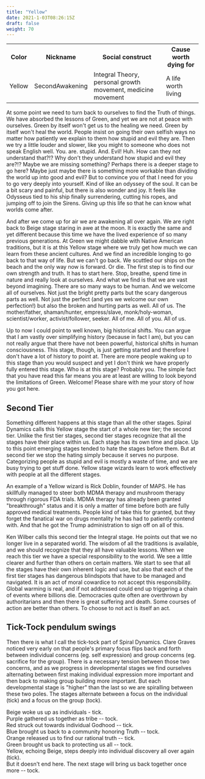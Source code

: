 ```yaml
---
title: "Yellow"
date: 2021-1-03T08:26:15Z
draft: false
weight: 70
---
```

<table style="width:100%">
  <tr>
    <th>Color</th>
    <th>Nickname</th>
    <th>Social construct</th>
    <th>Cause worth dying for</th>
  </tr>
  <tr id="Yellow">
    <td>Yellow</td>
    <td>SecondAwakening</td>
    <td>Integral Theory, personal growth movement, medicine movement</td>
    <td>A life worth living</td>
  </tr>
</table>

At some point we need to turn back to ourselves to find the Truth of things. We have absorbed the lessons of Green, and yet we are not at peace with ourselves. Green by itself won't get us to the healing we need. Green by itself won't heal the world. People insist on going their own selfish ways no matter how patiently we explain to them how stupid and evil they are. Then we try a little louder and slower, like you might to someone who does not speak English well. You. are. stupid. And. Evil! Huh. How can they not understand that?!? Why don't they understand how stupid and evil they are?!? Maybe we are missing something? Perhaps there is a deeper stage to go here? Maybe just maybe there is something more workable than dividing the world up into good and evil? But to convince you of that I need for you to go very deeply into yourself. Kind of like an odyssey of the soul. It can be a bit scary and painful, but there is also wonder and joy. It feels like Odysseus tied to his ship finally surrendering, cutting his ropes, and jumping off to join the Sirens. Giving up this life so that he can know what worlds come after.

And after we come up for air we are awakening all over again. We are right back to Beige stage staring in awe at the moon. It is exactly the same and yet different because this time we have the lived experience of so many previous generations. At Green we might dabble with Native American traditions, but it is at this Yellow stage where we truly get how much we can learn from these ancient cultures. And we find an incredible longing to go back to that way of life. But we can't go back. We scuttled our ships on the beach and the only way now is forward. Or die. The first step is to find our own strength and truth. It has to start here. Stop, breathe, spend time in nature and really look at ourselves. And what we find is that we are vast beyond imagining. There are so many ways to be human. And we welcome all of ourselves. Not just the bright pretty parts but the scary dangerous parts as well. Not just the perfect (and yes we welcome our own perfection!) but also the broken and hurting parts as well. All of us. The mother/father, shaman/hunter, empress/slave, monk/holy-woman, scientist/worker, activist/follower, seeker. All of me. All of you. All of us.

Up to now I could point to well known, big historical shifts. You can argue that I am vastly over simplifying history (because in fact I am), but you can not really argue that there have not been powerful, historical shifts in human consciousness. This stage, though, is just getting started and therefore I don't have a lot of history to point at. There are more people waking up to this stage than you would suspect and yet I don't think we have properly fully entered this stage. Who is at this stage? Probably you. The simple fact that you have read this far means you are at least are willing to look beyond the limitations of Green. Welcome! Please share with me your story of how you got here.

## Second Tier

Something different happens at this stage than all the other stages. Spiral Dynamics calls this Yellow stage the start of a whole new tier; the second tier. Unlike the first tier stages, second tier stages recognize that all the stages have their place within us. Each stage has its own time and place. Up to this point emerging stages tended to hate the stages before them. But at second tier we stop the hating simply because it serves no purpose. Categorizing people as stupid and evil is mostly a waste of time, and we are busy trying to get stuff done. Yellow stage wizards learn to work effectively with people at all the different stages.

An example of a Yellow wizard is Rick Doblin, founder of MAPS. He has skillfully managed to steer both MDMA therapy and mushroom therapy through rigorous FDA trials. MDMA therapy has already been granted "breakthrough" status and it is only a matter of time before both are fully approved medical treatments. People kind of take this for granted, but they forget the fanatical war on drugs mentality he has had to patiently contend with. And that he got the Trump administration to sign off on all of this.

Ken Wilber calls this second tier the Integral stage. He points out that we no longer live in a separated world. The wisdom of all the traditions is available, and we should recognize that they all have valuable lessons. When we reach this tier we have a special responsibility to the world. We see a little clearer and further than others on certain matters. We start to see that all the stages have their own inherent logic and use, but also that each of the first tier stages has dangerous blindspots that have to be managed and navigated. It is an act of moral cowardice to not accept this responsibility. Global warming is real, and if not addressed could end up triggering a chain of events where billions die. Democracies quite often are overthrown by authoritarians and then there is great suffering and death. Some courses of action are better than others. To choose to not act is itself an act.

## Tick-Tock pendulum swings

Then there is what I call the tick-tock part of Spiral Dynamics. Clare Graves noticed very early on that people's primary focus flips back and forth between individual concerns (eg. self expression) and group concerns (eg. sacrifice for the group). There is a necessary tension between those two concerns, and as we progress in developmental stages we find ourselves alternating between first making individual expression more important and then back to making group building more important.  But each developmental stage is "higher" than the last so we are spiralling between these two poles. The stages alternate between a focus on the individual (tick) and a focus on the group (tock).

Beige woke us up as individuals - tick.  
Purple gathered us together as tribe -- tock.  
Red struck out towards individual Godhood -- tick.  
Blue brought us back to a community honoring Truth -- tock.  
Orange released us to find our rational truth -- tick.  
Green brought us back to protecting us all -- tock.  
Yellow, echoing Beige, steps deeply into individual discovery all over again (tick).  
But it doesn't end here. The next stage will bring us back together once more -- tock.  
